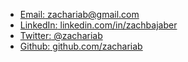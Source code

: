<ul class="contact">
  <li>
    <a href="mailto:zachariab@gmail.com"><span class="email-label">Email:</span> zachariab@gmail.com</a>
  </li>
  <li>
    <a href="https://www.linkedin.com/in/zachbajaber"><span class="linkedin-label">LinkedIn:</span> linkedin.com/in/zachbajaber</a>
  </li>
  <li>
    <a href="https://twitter.com/zachariab"><span class="twitter-label">Twitter:</span> @zachariab</a>
  </li>
  <li>
    <a href="https://github.com/zachariab"><span class="github-label">Github:</span> github.com/zachariab</a>
  </li>
</ul>
